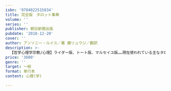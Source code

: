 ```yaml
---
isbn: '9784022515834'
title: 完全版　タロット事典
volume: ''
series: ''
publisher: 朝日新聞出版
pubdate: '2018-12-20'
cover: ''
author: アンソニー・ルイス／著 鏡リュウジ／翻訳
description: >-
  【哲学心理学宗教/心理】ライダー版、トート版、マルセイユ版……現在使われている主なタロット・カードのすべてをまとめた決定版。カードの由来・歴史から記号的な解釈、占いのためのスプレッド（配置法）まで、タロットのすべてが一冊に。
price: '3600'
genre: ''
target: 一般
format: 単行本
content: 心理(学)

---
```

